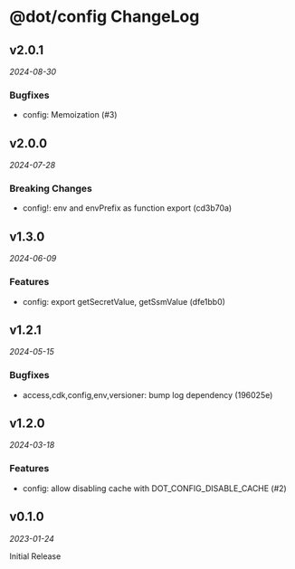 # @dot/config ChangeLog

## v2.0.1

_2024-08-30_

### Bugfixes

- config: Memoization (#3)

## v2.0.0

_2024-07-28_

### Breaking Changes

- config!: env and envPrefix as function export (cd3b70a)

## v1.3.0

_2024-06-09_

### Features

- config: export getSecretValue, getSsmValue (dfe1bb0)

## v1.2.1

_2024-05-15_

### Bugfixes

- access,cdk,config,env,versioner: bump log dependency (196025e)

## v1.2.0

_2024-03-18_

### Features

- config: allow disabling cache with DOT_CONFIG_DISABLE_CACHE (#2)

## v0.1.0

_2023-01-24_

Initial Release
